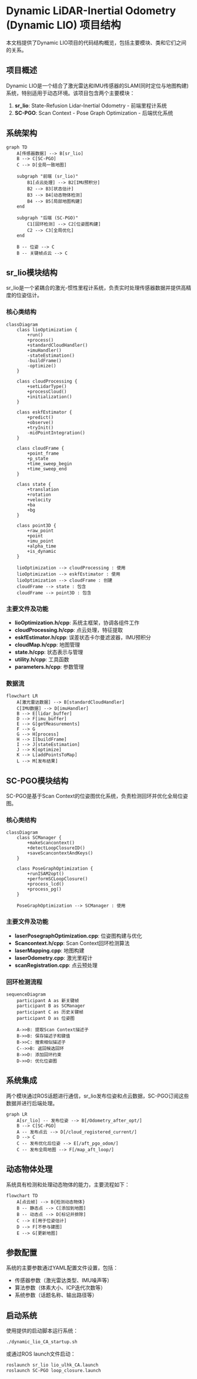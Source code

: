 # Dynamic LiDAR-Inertial Odometry (Dynamic LIO) 项目结构

本文档提供了Dynamic LIO项目的代码结构概览，包括主要模块、类和它们之间的关系。

## 项目概述

Dynamic LIO是一个结合了激光雷达和IMU传感器的SLAM(同时定位与地图构建)系统，特别适用于动态环境。该项目包含两个主要模块：

1. **sr_lio**: State-Refusion Lidar-Inertial Odometry - 前端里程计系统
2. **SC-PGO**: Scan Context - Pose Graph Optimization - 后端优化系统

## 系统架构

```mermaid
graph TD
    A[传感器数据] --> B[sr_lio]
    B --> C[SC-PGO]
    C --> D[全局一致地图]
    
    subgraph "前端 (sr_lio)"
        B1[点云处理] --> B2[IMU预积分]
        B2 --> B3[状态估计]
        B3 --> B4[动态物体检测]
        B4 --> B5[局部地图构建]
    end
    
    subgraph "后端 (SC-PGO)"
        C1[回环检测] --> C2[位姿图构建]
        C2 --> C3[全局优化]
    end
    
    B -- 位姿 --> C
    B -- 关键帧点云 --> C
```

## sr_lio模块结构

sr_lio是一个紧耦合的激光-惯性里程计系统，负责实时处理传感器数据并提供高精度的位姿估计。

### 核心类结构

```mermaid
classDiagram
    class lioOptimization {
        +run()
        +process()
        +standardCloudHandler()
        +imuHandler()
        -stateEstimation()
        -buildFrame()
        -optimize()
    }
    
    class cloudProcessing {
        +setLidarType()
        +processCloud()
        +initialization()
    }
    
    class eskfEstimator {
        +predict()
        +observe()
        +tryInit()
        -midPointIntegration()
    }
    
    class cloudFrame {
        +point_frame
        +p_state
        +time_sweep_begin
        +time_sweep_end
    }
    
    class state {
        +translation
        +rotation
        +velocity
        +ba
        +bg
    }
    
    class point3D {
        +raw_point
        +point
        +imu_point
        +alpha_time
        +is_dynamic
    }
    
    lioOptimization --> cloudProcessing : 使用
    lioOptimization --> eskfEstimator : 使用
    lioOptimization --> cloudFrame : 创建
    cloudFrame --> state : 包含
    cloudFrame --> point3D : 包含
```

### 主要文件及功能

- **lioOptimization.h/cpp**: 系统主框架，协调各组件工作
- **cloudProcessing.h/cpp**: 点云处理，特征提取
- **eskfEstimator.h/cpp**: 误差状态卡尔曼滤波器，IMU预积分
- **cloudMap.h/cpp**: 地图管理
- **state.h/cpp**: 状态表示与管理
- **utility.h/cpp**: 工具函数
- **parameters.h/cpp**: 参数管理

### 数据流

```mermaid
flowchart LR
    A[激光雷达数据] --> B[standardCloudHandler]
    C[IMU数据] --> D[imuHandler]
    B --> E[lidar_buffer]
    D --> F[imu_buffer]
    E --> G[getMeasurements]
    F --> G
    G --> H[process]
    H --> I[buildFrame]
    I --> J[stateEstimation]
    J --> K[optimize]
    K --> L[addPointsToMap]
    L --> M[发布结果]
```

## SC-PGO模块结构

SC-PGO是基于Scan Context的位姿图优化系统，负责检测回环并优化全局位姿图。

### 核心类结构

```mermaid
classDiagram
    class SCManager {
        +makeScancontext()
        +detectLoopClosureID()
        +saveScancontextAndKeys()
    }
    
    class PoseGraphOptimization {
        +runISAM2opt()
        +performSCLoopClosure()
        +process_lcd()
        +process_pg()
    }
    
    PoseGraphOptimization --> SCManager : 使用
```

### 主要文件及功能

- **laserPosegraphOptimization.cpp**: 位姿图构建与优化
- **Scancontext.h/cpp**: Scan Context回环检测算法
- **laserMapping.cpp**: 地图构建
- **laserOdometry.cpp**: 激光里程计
- **scanRegistration.cpp**: 点云预处理

### 回环检测流程

```mermaid
sequenceDiagram
    participant A as 新关键帧
    participant B as SCManager
    participant C as 历史关键帧
    participant D as 位姿图
    
    A->>B: 提取Scan Context描述子
    B->>B: 保存描述子和键值
    B->>C: 搜索相似描述子
    C-->>B: 返回候选回环
    B->>D: 添加回环约束
    D->>D: 优化位姿图
```

## 系统集成

两个模块通过ROS话题进行通信，sr_lio发布位姿和点云数据，SC-PGO订阅这些数据并进行后端处理。

```mermaid
graph LR
    A[sr_lio] -- 发布位姿 --> B[/Odometry_after_opt/]
    B --> C[SC-PGO]
    A -- 发布点云 --> D[/cloud_registered_current/]
    D --> C
    C -- 发布优化后位姿 --> E[/aft_pgo_odom/]
    C -- 发布全局地图 --> F[/map_aft_loop/]
```

## 动态物体处理

系统具有检测和处理动态物体的能力，主要流程如下：

```mermaid
flowchart TD
    A[点云帧] --> B{检测动态物体}
    B -- 静态点 --> C[添加到地图]
    B -- 动态点 --> D[标记并排除]
    C --> E[用于位姿估计]
    D --> F[不参与建图]
    E --> G[更新地图]
```

## 参数配置

系统的主要参数通过YAML配置文件设置，包括：

- 传感器参数（激光雷达类型、IMU噪声等）
- 算法参数（体素大小、ICP迭代次数等）
- 系统参数（话题名称、输出路径等）

## 启动系统

使用提供的启动脚本运行系统：

```bash
./dynamic_lio_CA_startup.sh
```

或通过ROS launch文件启动：

```bash
roslaunch sr_lio lio_ulhk_CA.launch
roslaunch SC-PGO loop_closure.launch
``` 